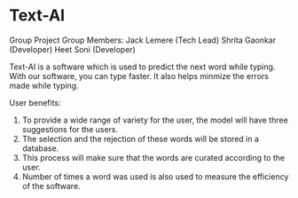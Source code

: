 # Text-AI
Group Project
Group Members:
Jack Lemere (Tech Lead)
Shrita Gaonkar (Developer)
Heet Soni (Developer)


Text-AI is a software which is used to predict the next word while typing. 
With our software, you can type faster. It also helps minmize the errors made while typing.

User benefits:

1) To provide a wide range of variety for the user, the model will have three suggestions for the users.
2) The selection and the rejection of these words will be stored in a database.
3) This process will make sure that the words are curated according to the user.
4) Number of times a word was used is also used to measure the efficiency of the software.



